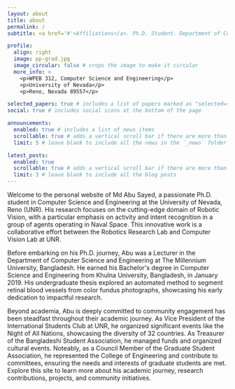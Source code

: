 ```yaml
---
layout: about
title: about
permalink: /
subtitle: <a href='#'>Affiliations</a>. Ph.D. Student. Department of Computer Science and Engineering. University of Nevada, Reno.

profile:
  align: right
  image: pp-grad.jpg
  image_circular: false # crops the image to make it circular
  more_info: >
    <p>WPEB 312, Computer Science and Engineering</p>
    <p>University of Nevada</p>
    <p>Reno, Nevada 89557</p>

selected_papers: true # includes a list of papers marked as "selected={true}"
social: true # includes social icons at the bottom of the page

announcements:
  enabled: true # includes a list of news items
  scrollable: true # adds a vertical scroll bar if there are more than 3 news items
  limit: 5 # leave blank to include all the news in the `_news` folder

latest_posts:
  enabled: true
  scrollable: true # adds a vertical scroll bar if there are more than 3 new posts items
  limit: 3 # leave blank to include all the blog posts
---
```


Welcome to the personal website of Md Abu Sayed, a passionate Ph.D. student in Computer Science and Engineering at the University of Nevada, Reno (UNR). His research focuses on the cutting-edge domain of Robotic Vision, with a particular emphasis on activity and intent recognition in a group of agents operating in Naval Space. This innovative work is a collaborative effort between the Robotics Research Lab and Computer Vision Lab at UNR.

Before embarking on his Ph.D. journey, Abu was a Lecturer in the Department of Computer Science and Engineering at The Millennium University, Bangladesh. He earned his Bachelor's degree in Computer Science and Engineering from Khulna University, Bangladesh, in January 2019. His undergraduate thesis explored an automated method to segment retinal blood vessels from color fundus photographs, showcasing his early dedication to impactful research.

Beyond academia, Abu is deeply committed to community engagement has been steadfast throughout their academic journey. As Vice President of the International Students Club at UNR, he organized significant events like the Night of All Nations, showcasing the diversity of 32 countries. As Treasurer of the Bangladeshi Student Association, he managed funds and organized cultural events. Noteably, as a Council Member of the Graduate Student Association, he represented the College of Engineering and contribute to committees, ensuring the needs and interests of graduate students are met. Explore this site to learn more about his academic journey, research contributions, projects, and community initiatives.
